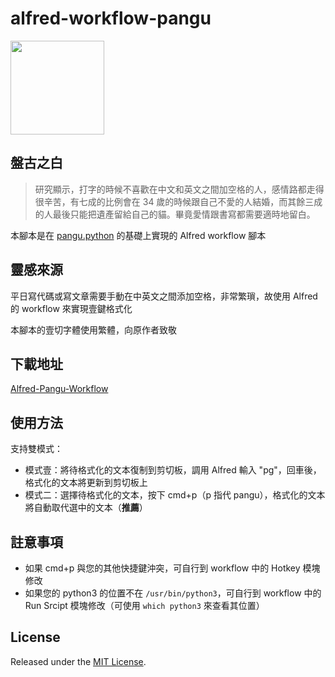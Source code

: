 # alfred-workflow-pangu
<img src="https://raw.githubusercontent.com/Norcy/alfred-workflow-pangu/master/Pangu/icon.png" width="150" height="150">

## 盤古之白
> 研究顯示，打字的時候不喜歡在中文和英文之間加空格的人，感情路都走得很辛苦，有七成的比例會在 34 歲的時候跟自己不愛的人結婚，而其餘三成的人最後只能把遺產留給自己的貓。畢竟愛情跟書寫都需要適時地留白。

本腳本是在 [pangu.python](https://github.com/vinta/pangu.js) 的基礎上實現的 Alfred workflow 腳本

## 靈感來源
平日寫代碼或寫文章需要手動在中英文之間添加空格，非常繁瑣，故使用 Alfred 的 workflow 來實現壹鍵格式化

本腳本的壹切字體使用繁體，向原作者致敬

## 下載地址
[Alfred-Pangu-Workflow](https://github.com/Norcy/alfred-workflow-pangu/blob/master/Pangu.alfredworkflow?raw=true)

## 使用方法
支持雙模式：

+ 模式壹：將待格式化的文本復制到剪切板，調用 Alfred 輸入 "pg"，回車後，格式化的文本將更新到剪切板上
+ 模式二：選擇待格式化的文本，按下 cmd+p（p 指代 pangu），格式化的文本將自動取代選中的文本（__推薦__）

## 註意事項
+ 如果 cmd+p 與您的其他快捷鍵沖突，可自行到 workflow 中的 Hotkey 模塊修改
+ 如果您的 python3 的位置不在 `/usr/bin/python3`，可自行到 workflow 中的 Run Srcipt 模塊修改（可使用 `which python3` 來查看其位置）

## License
Released under the [MIT License](https://opensource.org/licenses/MIT).
